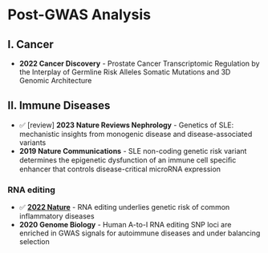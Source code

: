 # Post-GWAS Analysis

## I. Cancer

* **2022 Cancer Discovery** - Prostate Cancer Transcriptomic Regulation by the Interplay of Germline Risk Alleles Somatic Mutations and 3D Genomic Architecture

## II. Immune Diseases

* ✅ \[review] **2023 Nature Reviews Nephrology** - Genetics of SLE: mechanistic insights from monogenic disease and disease-associated variants
* **2019 Nature Communications** - SLE non-coding genetic risk variant determines the epigenetic dysfunction of an immune cell speciﬁc enhancer that controls disease-critical microRNA expression

### RNA editing

* ✅ [**2022 Nature**](https://pubmed.ncbi.nlm.nih.gov/35922514/) - RNA editing underlies genetic risk of common inflammatory diseases
* **2020 Genome Biology** - Human A-to-I RNA editing SNP loci are enriched in GWAS signals for autoimmune diseases and under balancing selection



